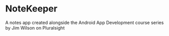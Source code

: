 # NoteKeeper
A notes app created alongside the Android App Development course series by Jim Wilson on Pluralsight
